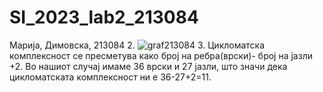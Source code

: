 # SI_2023_lab2_213084

Марија, Димовска, 213084
2. ![graf213084](https://github.com/dimovskaamarija/SI_2023_lab2_213084/assets/108726169/c215f540-1153-43ef-99fe-ea9e03b2fec4)
3.  Цикломатска комплексност се пресметува како број на ребра(врски)- број на јазли +2. Во нашиот случај имаме 36 врски и 27 јазли, што значи дека цикломатската комплексност ни е 36-27+2=11.
